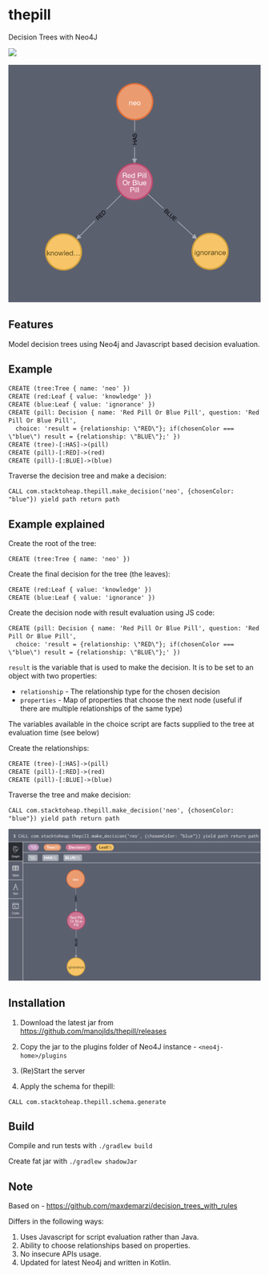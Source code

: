 # thepill
Decision Trees with Neo4J

![](https://github.com/manojlds/thepill/workflows/Build/badge.svg)

<p align="center">
<img src="docs/images/decision_tree.png" width="600px"/>
</p>

## Features

Model decision trees using Neo4j and Javascript based decision evaluation.

## Example

```
CREATE (tree:Tree { name: 'neo' })
CREATE (red:Leaf { value: 'knowledge' })
CREATE (blue:Leaf { value: 'ignorance' })
CREATE (pill: Decision { name: 'Red Pill Or Blue Pill', question: 'Red Pill Or Blue Pill', 
  choice: 'result = {relationship: \"RED\"}; if(chosenColor === \"blue\") result = {relationship: \"BLUE\"};' })
CREATE (tree)-[:HAS]->(pill)
CREATE (pill)-[:RED]->(red)
CREATE (pill)-[:BLUE]->(blue)
```
Traverse the decision tree and make a decision:

```
CALL com.stacktoheap.thepill.make_decision('neo', {chosenColor: "blue"}) yield path return path
```


## Example explained

Create the root of the tree:

```
CREATE (tree:Tree { name: 'neo' })
```

Create the final decision for the tree (the leaves):

```
CREATE (red:Leaf { value: 'knowledge' })
CREATE (blue:Leaf { value: 'ignorance' })
```

Create the decision node with result evaluation using JS code:

```
CREATE (pill: Decision { name: 'Red Pill Or Blue Pill', question: 'Red Pill Or Blue Pill', 
  choice: 'result = {relationship: \"RED\"}; if(chosenColor === \"blue\") result = {relationship: \"BLUE\"};' })
```

`result` is the variable that is used to make the decision. It is to be set to an object with two properties:

- `relationship` - The relationship type for the chosen decision
- `properties` - Map of properties that choose the next node (useful if there are multiple relationships of the same type)

The variables available in the choice script are facts supplied to the tree at evaluation time (see below)

Create the relationships:

```
CREATE (tree)-[:HAS]->(pill)
CREATE (pill)-[:RED]->(red)
CREATE (pill)-[:BLUE]->(blue)
```

Traverse the tree and make decision:

```
CALL com.stacktoheap.thepill.make_decision('neo', {chosenColor: "blue"}) yield path return path
```

<p align="center">
<img src="docs/images/traversal_example.png" width="600px"/>
</p>

 

## Installation

1. Download the latest jar from https://github.com/manojlds/thepill/releases

2. Copy the jar to the plugins folder of Neo4J instance - `<neo4j-home>/plugins`

3. (Re)Start the server

4. Apply the schema for thepill:

```cypher
CALL com.stacktoheap.thepill.schema.generate
```

## Build

Compile and run tests with `./gradlew build`

Create fat jar with `./gradlew shadowJar` 

## Note

Based on - https://github.com/maxdemarzi/decision_trees_with_rules

Differs in the following ways:

1. Uses Javascript for script evaluation rather than Java.
2. Ability to choose relationships based on properties.
3. No insecure APIs usage.
4. Updated for latest Neo4j and written in Kotlin.
